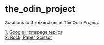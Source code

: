 # the_odin_project
Solutions to the exercises at The Odin Project.

[1. Google Homepage replica](https://tonynyagah.github.io/the_odin_project/google_homepage/)  
[2. Rock, Paper, Scissor](https://tonynyagah.github.io/the_odin_project/rock-paper-scissors/)
